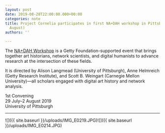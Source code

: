 ```yaml
---
layout: post
date: 2019-08-28T22:00:00.000+00:00
categories: note
title: Project Cornelia participates in first NA+DAH workshop in Pittsburgh (29 July-2
  August)
authors: ''

---
```

The [NA+DAH Workshop](https://sites.haa.pitt.edu/na-dah/) is a Getty Foundation-supported event that brings together art historians, network scientists, and digital humanists to advance research at the intersection of these fields.

It is directed by Alison Langmead (University of Pittsburgh), Anne Helmreich (Getty Research Institute), and Scott B. Weingart (Carnegie Mellon University)—all scholars engaged with digital art history and network analysis.

1st Convening  
29 July–2 August 2019  
University of Pittsburgh

***

![]({{ site.baseurl }}/uploads/IMG_E0219.JPG)![]({{ site.baseurl }}/uploads/IMG_E0214.JPG)